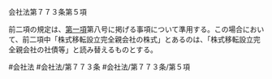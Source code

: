 会社法第７７３条第５項

前二項の規定は、[第一項](会社法＿＿＿＿第７７３条第１項)第八号に掲げる事項について準用する。この場合において、前二項中「株式移転設立完全親会社の株式」とあるのは、「株式移転設立完全親会社の社債等」と読み替えるものとする。

#会社法
#会社法/第７７３条
#会社法/第７７３条/第５項
